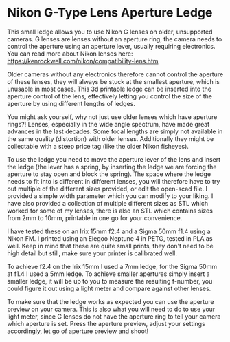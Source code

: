 # Nikon G-Type Lens Aperture Ledge

This small ledge allows you to use Nikon G lenses on older, unsupported cameras. G lenses are lenses without an aperture ring, the camera needs to control the aperture using an aperture lever, usually requiring electronics.
You can read more about Nikon lenses here: https://kenrockwell.com/nikon/compatibility-lens.htm

Older cameras without any electronics therefore cannot control the aperture of these lenses, they will always be stuck at the smallest aperture, which is unusable in most cases.
This 3d printable ledge can be inserted into the aperture control of the lens, effectively letting you control the size of the aperture by using different lengths of ledges.

You might ask yourself, why not just use older lenses which have aperture rings?!
Lenses, especially in the wide angle spectrum, have made great advances in the last decades. Some focal lengths are simply not available in the same quality (distortion) with older lenses. Additionally they might be collectable with a steep price tag (like the older Nikon fisheyes).

To use the ledge you need to move the aperture lever of the lens and insert the ledge (the lever has a spring, by inserting the ledge we are forcing the aperture to stay open and block the spring). The space where the ledge needs to fit into is different in different lenses, you will therefore have to try out multiple of the different sizes provided, or edit the open-scad file. I provided a simple width parameter which you can modify to your liking.
I have also provided a collection of multiple different sizes as STL which worked for some of my lenses, there is also an STL which contains sizes from 2mm to 10mm, printable in one go for your convenience.

I have tested these on an Irix 15mm f2.4 and a Sigma 50mm f1.4 using a Nikon FM. I printed using an Elegoo Neptune 4 in PETG, tested in PLA as well.
Keep in mind that these are quite small prints, they don't need to be high detail but still, make sure your printer is calibrated well.

To achieve f2.4 on the Irix 15mm I used a 7mm ledge,
for the Sigma 50mm at f1.4 I used a 5mm ledge.
To achieve smaller apertures simply insert a smaller ledge, it will be up to you to measure the resulting f-number, you could figure it out using a light meter and compare against other lenses.

To make sure that the ledge works as expected you can use the aperture preview on your camera. This is also what you will need to do to use your light meter, since G lenses do not have the aperture ring to tell your camera which aperture is set.
Press the aperture preview, adjust your settings accordingly, let go of aperture preview and shoot!
